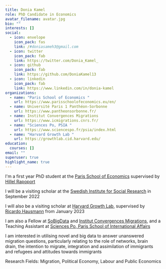 ```yaml
---
title: Donia Kamel
role: PhD Candidate in Economics
avatar_filename: avatar.jpg
bio: ""
interests: []
social:
  - icon: envelope
    icon_pack: fas
    link: /#doniasameh3@gmail.com
  - icon: twitter
    icon_pack: fab
    link: https://twitter.com/Donia_Kamel_
  - icon: github
    icon_pack: fab
    link: https://github.com/DoniaKamel13
  - icon: linkedin
    icon_pack: fab
    link: https://www.linkedin.com/in/donia-kamel
organizations:
  - name: "Paris School of Economics "
    url: https://www.parisschoolofeconomics.eu/en/
  - name: Université Paris 1 Panthéon-Sorbonne
    url: https://www.pantheonsorbonne.fr/
  - name: Institut Convergences Migrations
    url: https://www.icmigrations.cnrs.fr/
  - name: "Sciences Po, PSIA "
    url: https://www.sciencespo.fr/psia/index.html
  - name: "Harvard Growth Lab "
    url: https://growthlab.cid.harvard.edu/
education:
  courses: []
email: ""
superuser: true
highlight_name: true
---
```

I'm a first year PhD student at the [Paris School of Economics](https://www.parisschoolofeconomics.eu/en/) supervised by [Hillel Rapoport](https://www.parisschoolofeconomics.eu/en/rapoport-hillel/)

I will be a visiting scholar at the [Swedish Institute for Social Research](https://www.su.se/swedish-institute-for-social-research/) in September 2022 

I will also be a visiting scholar at [Harvard Growth Lab](https://growthlab.cid.harvard.edu/), supervised by [Ricardo Hausmann](https://www.hks.harvard.edu/faculty/ricardo-hausmann) from January 2023

I am also a Fellow at [SoBigData](https://twitter.com/SoBigData?s=20&t=VSjCxLBBUCUYwzJUS-OZEw) and [Institut Convergences Migrations](https://twitter.com/ICMigrations?s=20&t=VSjCxLBBUCUYwzJUS-OZEw), and a Teaching Assistant at [Sciences Po, Paris School of International Affairs](https://www.sciencespo.fr/psia/index.html)

I am interested in utilising novel and big data to answer unanswered migration questions, particularly relating to the role of networks, brain drain, the intention to migrate, integration and assimilation of immigrants and refugees and attitudes towards immigrants

Research Fields: Migration, Political Economy, Labour and Public Economics